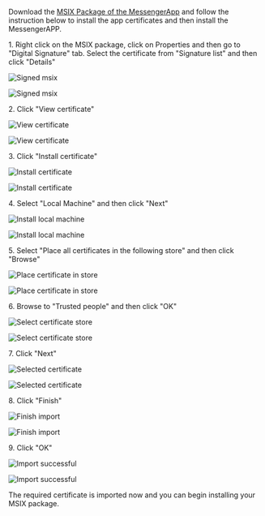 Download the [MSIX Package of the MessengerApp](https://github.com/Mr-K-AB/se-proj1-messenger/blob/migrate-tcp/Install/MessengerApp2.0.msixbundle) and follow the instruction below to install the app certificates and then install the MessengerAPP.



1\. Right click on the MSIX package, click on Properties and then go to "Digital Signature" tab. Select the certificate from "Signature list" and then click "Details"

![Signed msix](https://cdn.advancedinstaller.com/img/install-test-certificate-from-msix/signed-msix.png "Signed msix")

![Signed msix](https://cdn.advancedinstaller.com/img/install-test-certificate-from-msix/signed-msix.png "Signed msix")

2\. Click "View certificate"

![View certificate](https://cdn.advancedinstaller.com/img/install-test-certificate-from-msix/view-certificate.png "View certificate")

![View certificate](https://cdn.advancedinstaller.com/img/install-test-certificate-from-msix/view-certificate.png "View certificate")

3\. Click "Install certificate"

![Install certificate](https://cdn.advancedinstaller.com/img/install-test-certificate-from-msix/install-certificate.png "Install certificate")

![Install certificate](https://cdn.advancedinstaller.com/img/install-test-certificate-from-msix/install-certificate.png "Install certificate")

4\. Select "Local Machine" and then click "Next"

![Install local machine](https://cdn.advancedinstaller.com/img/install-test-certificate-from-msix/install-local-machine.png "Install local machine")

![Install local machine](https://cdn.advancedinstaller.com/img/install-test-certificate-from-msix/install-local-machine.png "Install local machine")

5\. Select "Place all certificates in the following store" and then click "Browse"

![Place certificate in store](https://cdn.advancedinstaller.com/img/install-test-certificate-from-msix/place-certificate-in-store.png "Place certificate in store")

![Place certificate in store](https://cdn.advancedinstaller.com/img/install-test-certificate-from-msix/place-certificate-in-store.png "Place certificate in store")

6\. Browse to "Trusted people" and then click "OK"

![Select certificate store](https://cdn.advancedinstaller.com/img/install-test-certificate-from-msix/select-certificate-store.png "Select certificate store")

![Select certificate store](https://cdn.advancedinstaller.com/img/install-test-certificate-from-msix/select-certificate-store.png "Select certificate store")

7\. Click "Next"

![Selected certificate](https://cdn.advancedinstaller.com/img/install-test-certificate-from-msix/selected-certificate.png "Selected certificate")

![Selected certificate](https://cdn.advancedinstaller.com/img/install-test-certificate-from-msix/selected-certificate.png "Selected certificate")

8\. Click "Finish"

![Finish import](https://cdn.advancedinstaller.com/img/install-test-certificate-from-msix/finish-import.png "Finish import")

![Finish import](https://cdn.advancedinstaller.com/img/install-test-certificate-from-msix/finish-import.png "Finish import")

9\. Click "OK"

![Import successful](https://cdn.advancedinstaller.com/img/install-test-certificate-from-msix/import-successful.png "Import successful")

![Import successful](https://cdn.advancedinstaller.com/img/install-test-certificate-from-msix/import-successful.png "Import successful")

The required certificate is imported now and you can begin installing your MSIX package.


